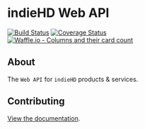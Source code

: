 # indieHD Web API
[![Build Status](https://travis-ci.org/indiehd/web-api.svg?branch=master)](https://travis-ci.org/indiehd/web-api)
[![Coverage Status](https://coveralls.io/repos/github/indiehd/web-api/badge.svg?branch=master)](https://coveralls.io/github/indiehd/web-api?branch=master)
[![Waffle.io - Columns and their card count](https://badge.waffle.io/indiehd/web-api.svg?columns=all)](https://waffle.io/indiehd/web-api)

## About

The `Web API` for `indieHD` products & services.

## Contributing
[View the documentation](http://docs.indiehd.com).